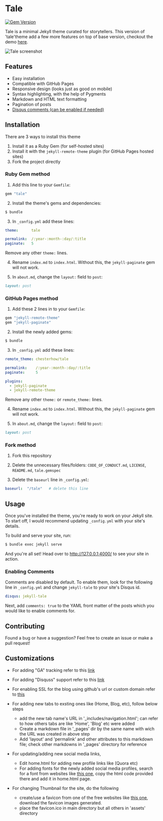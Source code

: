 # Tale

[![Gem Version](https://badge.fury.io/rb/tale.svg)](https://badge.fury.io/rb/tale)

Tale is a minimal Jekyll theme curated for storytellers. This version of 'tale'theme add a few more features on 
top of base version, checkout the demo [here](https://vipulmahadik.github.io/tale/).

![Tale screenshot](http://i.imgur.com/pXZrtmo.png)

## Features
- Easy installation
- Compatible with GitHub Pages
- Responsive design (looks just as good on mobile)
- Syntax highlighting, with the help of Pygments
- Markdown and HTML text formatting
- Pagination of posts
- [Disqus comments (can be enabled if needed)](#enabling-comments)

## Installation
There are 3 ways to install this theme

1. Install it as a Ruby Gem (for self-hosted sites)
2. Install it with the `jekyll-remote-theme` plugin (for GitHub Pages hosted sites)
3. Fork the project directly

### Ruby Gem method
1. Add this line to your `Gemfile`:

```ruby
gem "tale"
```

2. Install the theme's gems and dependencies:

```bash
$ bundle
```

3. In `_config.yml` add these lines:

```yaml
theme:      tale

permalink:  /:year-:month-:day/:title
paginate:   5
```

Remove any other `theme:` lines.

4. Rename `index.md` to `index.html`. Without this, the `jekyll-paginate` gem will not work.

5. In `about.md`, change the `layout:` field to `post`:

```Markdown
layout: post
```

### GitHub Pages method
1. Add these 2 lines in to your `Gemfile`:

```ruby
gem "jekyll-remote-theme"
gem "jekyll-paginate"
```

2. Install the newly added gems:

```bash
$ bundle
```

3. In `_config.yml` add these lines:

```yaml
remote_theme: chesterhow/tale

permalink:    /:year-:month-:day/:title
paginate:     5

plugins:
  - jekyll-paginate
  - jekyll-remote-theme
```

Remove any other `theme:` or `remote_theme:` lines.

4. Rename `index.md` to `index.html`. Without this, the `jekyll-paginate` gem will not work.

5. In `about.md`, change the `layout:` field to `post`:

```Markdown
layout: post
```

### Fork method
1. Fork this repository

2. Delete the unnecessary files/folders: `CODE_OF_CONDUCT.md`, `LICENSE`, `README.md`, `tale.gemspec`

3. Delete the `baseurl` line in `_config.yml`:

```yaml
baseurl:  "/tale"   # delete this line
```

## Usage
Once you've installed the theme, you're ready to work on your Jekyll site. To start off, I would recommend updating `_config.yml` with your site's details.

To build and serve your site, run:

```bash
$ bundle exec jekyll serve
```

And you're all set! Head over to http://127.0.0.1:4000/ to see your site in action.

### Enabling Comments
Comments are disabled by default. To enable them, look for the following line in `_config.yml` and change `jekyll-tale` to your site's Disqus id.

```yml
disqus: jekyll-tale
```

Next, add `comments: true` to the YAML front matter of the posts which you would like to enable comments for.

## Contributing
Found a bug or have a suggestion? Feel free to create an issue or make a pull request!

## Customizations

- For adding "GA" tracking refer to this [link](https://desiredpersona.com/google-analytics-jekyll/)
- For adding "Disquss" support refer to this [link](https://desiredpersona.com/disqus-comments-jekyll/)
- For enabling SSL for the blog using github's url or custom domain refer to [this](https://blog.webjeda.com/jekyll-ssl/)
- For adding new tabs to exsting ones like (Home, Blog, etc), follow below steps 
  - add the new tab name's URL in '_includes/navigation.html'; can refer to how others tabs are like 'Home', 'Blog' etc were added
  - Create a markdown file in '_pages' dir by the same name with wich the URL was created in above step
  - Add 'layout' and 'permalink' and other attributes to this markdown file; check other markdowns in '_pages' directory for reference

- For updating/adding new social media links,
  - Edit home.html for adding new profile links like (Quora etc)
  - For adding fonts for the newly added social media profiles, search for a font from websites like [this one](https://fontawesome.com/), copy the html code provided there and add it in home.html page.

- For changing Thumbnail for the site, do the following
  - create/use a favicon from one of the free websites like [this one](https://favicon.io/), download the favicon images generated.
  - place the favicon.ico in main directory but all others in 'assets' directory








